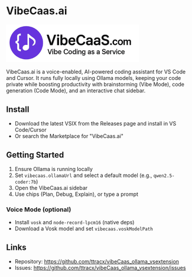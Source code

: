 # VibeCaas.ai

<img src="../media/VibeCaaSLogo.png" alt="VibeCaas Logo" width="360" />

VibeCaas.ai is a voice-enabled, AI-powered coding assistant for VS Code and Cursor. It runs fully locally using Ollama models, keeping your code private while boosting productivity with brainstorming (Vibe Mode), code generation (Code Mode), and an interactive chat sidebar.

## Install

- Download the latest VSIX from the Releases page and install in VS Code/Cursor
- Or search the Marketplace for "VibeCaas.ai"

## Getting Started

1. Ensure Ollama is running locally
2. Set `vibecaas.ollamaUrl` and select a default model (e.g., `qwen2.5-coder:7b`)
3. Open the VibeCaas.ai sidebar
4. Use chips (Plan, Debug, Explain), or type a prompt

### Voice Mode (optional)

- Install `vosk` and `node-record-lpcm16` (native deps)
- Download a Vosk model and set `vibecaas.voskModelPath`

## Links

- Repository: https://github.com/ttracx/vibeCaas_ollama_vsextension
- Issues: https://github.com/ttracx/vibeCaas_ollama_vsextension/issues
